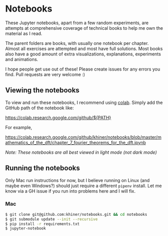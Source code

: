 # Notebooks

These Jupyter notebooks, apart from a few random experiments, are attempts at comprehensive coverage of technical books to help me own the material as I read.

The parent folders are books, with usually one notebook per chapter. Almost all exercises are attempted and most have full solutions.
Most books also have a good amount of extra visualizations, explanations, experiments and animations.

I hope people get use out of these! Please create issues for any errors you find. Pull requests are very welcome :)

## Viewing the notebooks

To view and run these notebooks, I recommend using [colab](https://colab.research.google.com). Simply add the GitHub path of the notebook like:

https://colab.research.google.com/github/${PATH}

For example,

https://colab.research.google.com/github/khiner/notebooks/blob/master/mathematics_of_the_dft/chapter_7_fourier_theorems_for_the_dft.ipynb

_Note: These notebooks are all best viewed in light mode (not dark mode)_

## Running the notebooks

Only Mac run instructions for now, but I believe running on Linux (and maybe even Windows?) should just require a different `pipenv` install.
Let me know via a GH issue if you run into problems here and I will fix.

### Mac

```bash
$ git clone git@github.com:khiner/notebooks.git && cd notebooks
$ git submodule update --init --recursive
$ pip install -r requirements.txt
$ jupyter-notebook
```
